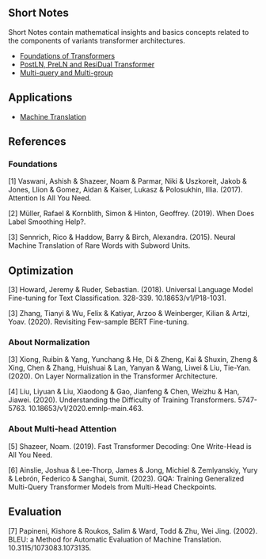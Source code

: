 ## Short Notes

Short Notes contain mathematical insights and basics concepts related to the components of variants transformer architectures.

- [Foundations of Transformers](https://github.com/paulosantosneto/transformer-variants/blob/main/notes/Foundations.md)
- [PostLN, PreLN and ResiDual Transformer](https://github.com/paulosantosneto/transformer-variants/blob/main/notes/AboutNormalization.md)
- [Multi-query and Multi-group](https://github.com/paulosantosneto/transformer-variants/blob/main/notes/AboutMultihead.md)

## Applications

- [Machine Translation](https://github.com/paulosantosneto/transformer-variants/blob/main/notes/MachineTranslation.md)

## References

### Foundations

[1] Vaswani, Ashish & Shazeer, Noam & Parmar, Niki & Uszkoreit, Jakob & Jones, Llion & Gomez, Aidan & Kaiser, Lukasz & Polosukhin, Illia. (2017). Attention Is All You Need. 

[2] Müller, Rafael & Kornblith, Simon & Hinton, Geoffrey. (2019). When Does Label Smoothing Help?. 

[3] Sennrich, Rico & Haddow, Barry & Birch, Alexandra. (2015). Neural Machine Translation of Rare Words with Subword Units. 

## Optimization

[3] Howard, Jeremy & Ruder, Sebastian. (2018). Universal Language Model Fine-tuning for Text Classification. 328-339. 10.18653/v1/P18-1031. 

[3] Zhang, Tianyi & Wu, Felix & Katiyar, Arzoo & Weinberger, Kilian & Artzi, Yoav. (2020). Revisiting Few-sample BERT Fine-tuning. 

### About Normalization

[3] Xiong, Ruibin & Yang, Yunchang & He, Di & Zheng, Kai & Shuxin, Zheng & Xing, Chen & Zhang, Huishuai & Lan, Yanyan & Wang, Liwei & Liu, Tie-Yan. (2020). On Layer Normalization in the Transformer Architecture. 

[4] Liu, Liyuan & Liu, Xiaodong & Gao, Jianfeng & Chen, Weizhu & Han, Jiawei. (2020). Understanding the Difficulty of Training Transformers. 5747-5763. 10.18653/v1/2020.emnlp-main.463. 

### About Multi-head Attention

[5] Shazeer, Noam. (2019). Fast Transformer Decoding: One Write-Head is All You Need. 

[6] Ainslie, Joshua & Lee-Thorp, James & Jong, Michiel & Zemlyanskiy, Yury & Lebrón, Federico & Sanghai, Sumit. (2023). GQA: Training Generalized Multi-Query Transformer Models from Multi-Head Checkpoints. 

## Evaluation

[7] Papineni, Kishore & Roukos, Salim & Ward, Todd & Zhu, Wei Jing. (2002). BLEU: a Method for Automatic Evaluation of Machine Translation. 10.3115/1073083.1073135. 

